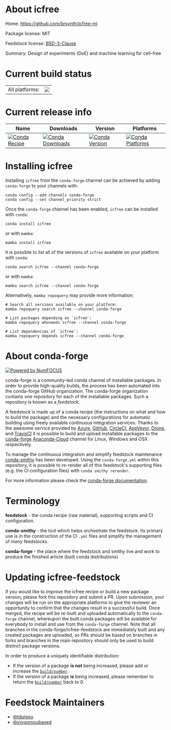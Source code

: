About icfree
============

Home: https://github.com/brsynth/icfree-ml

Package license: MIT

Feedstock license: [BSD-3-Clause](https://github.com/conda-forge/icfree-feedstock/blob/main/LICENSE.txt)

Summary: Design of experiments (DoE) and machine learning for cell-free

Current build status
====================


<table><tr><td>All platforms:</td>
    <td>
      <a href="https://dev.azure.com/conda-forge/feedstock-builds/_build/latest?definitionId=18282&branchName=main">
        <img src="https://dev.azure.com/conda-forge/feedstock-builds/_apis/build/status/icfree-feedstock?branchName=main">
      </a>
    </td>
  </tr>
</table>

Current release info
====================

| Name | Downloads | Version | Platforms |
| --- | --- | --- | --- |
| [![Conda Recipe](https://img.shields.io/badge/recipe-icfree-green.svg)](https://anaconda.org/conda-forge/icfree) | [![Conda Downloads](https://img.shields.io/conda/dn/conda-forge/icfree.svg)](https://anaconda.org/conda-forge/icfree) | [![Conda Version](https://img.shields.io/conda/vn/conda-forge/icfree.svg)](https://anaconda.org/conda-forge/icfree) | [![Conda Platforms](https://img.shields.io/conda/pn/conda-forge/icfree.svg)](https://anaconda.org/conda-forge/icfree) |

Installing icfree
=================

Installing `icfree` from the `conda-forge` channel can be achieved by adding `conda-forge` to your channels with:

```
conda config --add channels conda-forge
conda config --set channel_priority strict
```

Once the `conda-forge` channel has been enabled, `icfree` can be installed with `conda`:

```
conda install icfree
```

or with `mamba`:

```
mamba install icfree
```

It is possible to list all of the versions of `icfree` available on your platform with `conda`:

```
conda search icfree --channel conda-forge
```

or with `mamba`:

```
mamba search icfree --channel conda-forge
```

Alternatively, `mamba repoquery` may provide more information:

```
# Search all versions available on your platform:
mamba repoquery search icfree --channel conda-forge

# List packages depending on `icfree`:
mamba repoquery whoneeds icfree --channel conda-forge

# List dependencies of `icfree`:
mamba repoquery depends icfree --channel conda-forge
```


About conda-forge
=================

[![Powered by
NumFOCUS](https://img.shields.io/badge/powered%20by-NumFOCUS-orange.svg?style=flat&colorA=E1523D&colorB=007D8A)](https://numfocus.org)

conda-forge is a community-led conda channel of installable packages.
In order to provide high-quality builds, the process has been automated into the
conda-forge GitHub organization. The conda-forge organization contains one repository
for each of the installable packages. Such a repository is known as a *feedstock*.

A feedstock is made up of a conda recipe (the instructions on what and how to build
the package) and the necessary configurations for automatic building using freely
available continuous integration services. Thanks to the awesome service provided by
[Azure](https://azure.microsoft.com/en-us/services/devops/), [GitHub](https://github.com/),
[CircleCI](https://circleci.com/), [AppVeyor](https://www.appveyor.com/),
[Drone](https://cloud.drone.io/welcome), and [TravisCI](https://travis-ci.com/)
it is possible to build and upload installable packages to the
[conda-forge](https://anaconda.org/conda-forge) [Anaconda-Cloud](https://anaconda.org/)
channel for Linux, Windows and OSX respectively.

To manage the continuous integration and simplify feedstock maintenance
[conda-smithy](https://github.com/conda-forge/conda-smithy) has been developed.
Using the ``conda-forge.yml`` within this repository, it is possible to re-render all of
this feedstock's supporting files (e.g. the CI configuration files) with ``conda smithy rerender``.

For more information please check the [conda-forge documentation](https://conda-forge.org/docs/).

Terminology
===========

**feedstock** - the conda recipe (raw material), supporting scripts and CI configuration.

**conda-smithy** - the tool which helps orchestrate the feedstock.
                   Its primary use is in the construction of the CI ``.yml`` files
                   and simplify the management of *many* feedstocks.

**conda-forge** - the place where the feedstock and smithy live and work to
                  produce the finished article (built conda distributions)


Updating icfree-feedstock
=========================

If you would like to improve the icfree recipe or build a new
package version, please fork this repository and submit a PR. Upon submission,
your changes will be run on the appropriate platforms to give the reviewer an
opportunity to confirm that the changes result in a successful build. Once
merged, the recipe will be re-built and uploaded automatically to the
`conda-forge` channel, whereupon the built conda packages will be available for
everybody to install and use from the `conda-forge` channel.
Note that all branches in the conda-forge/icfree-feedstock are
immediately built and any created packages are uploaded, so PRs should be based
on branches in forks and branches in the main repository should only be used to
build distinct package versions.

In order to produce a uniquely identifiable distribution:
 * If the version of a package **is not** being increased, please add or increase
   the [``build/number``](https://docs.conda.io/projects/conda-build/en/latest/resources/define-metadata.html#build-number-and-string).
 * If the version of a package **is** being increased, please remember to return
   the [``build/number``](https://docs.conda.io/projects/conda-build/en/latest/resources/define-metadata.html#build-number-and-string)
   back to 0.

Feedstock Maintainers
=====================

* [@tduigou](https://github.com/tduigou/)
* [@yorgomoubayed](https://github.com/yorgomoubayed/)

